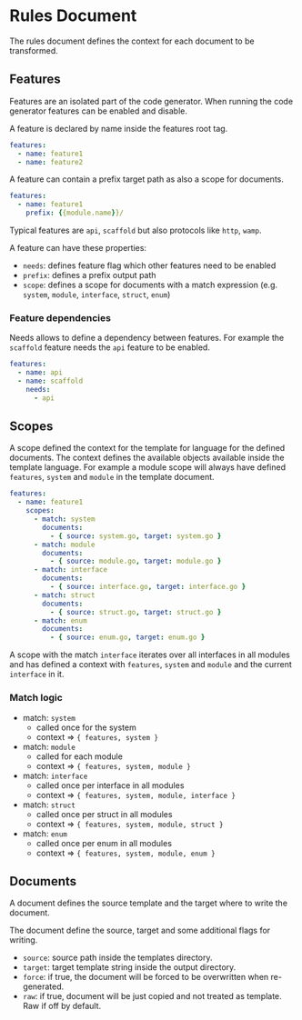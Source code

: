 # Rules Document

The rules document defines the context for each document to be transformed.

## Features

Features are an isolated part of the code generator. When running the code generator features can be enabled and disable.

A feature is declared by name inside the features root tag.

```yaml
features:
  - name: feature1
  - name: feature2
```

A feature can contain a prefix target path as also a scope for documents.

```yaml
features:
  - name: feature1
    prefix: {{module.name}}/
```

Typical features are `api`, `scaffold` but also protocols like `http`, `wamp`.

A feature can have these properties:

- `needs`: defines feature flag which other features need to be enabled
- `prefix`: defines a prefix output path
- `scope`: defines a scope for documents with a match expression (e.g. `system`, `module`, `interface`, `struct`, `enum`)

### Feature dependencies

Needs allows to define a dependency between features. For example the `scaffold` feature needs the `api` feature to be enabled.

```yaml
features:
  - name: api
  - name: scaffold
    needs:
      - api
```


## Scopes

A scope defined the context for the template for language for the defined documents. The context defines the available objects available inside the template language. For example a module scope will always have defined `features`, `system` and `module` in the template document.

```yaml
features:
  - name: feature1
    scopes:
      - match: system
        documents:
          - { source: system.go, target: system.go }
      - match: module
        documents:
          - { source: module.go, target: module.go }
      - match: interface
        documents:
          - { source: interface.go, target: interface.go }
      - match: struct
        documents:
          - { source: struct.go, target: struct.go }
      - match: enum
        documents:
          - { source: enum.go, target: enum.go }
```

A scope with the match `interface` iterates over all interfaces in all modules and has defined a context with `features`, `system` and `module` and the current `interface` in it.

### Match logic

- match: `system`
  - called once for the system
  - context => `{ features, system }`
- match: `module`
  - called for each module
  - context => `{ features, system, module }`
- match: `interface`
  - called once per interface in all modules
  - context => `{ features, system, module, interface }`
- match: `struct`
  - called once per struct in all modules
  - context => `{ features, system, module, struct }`
- match: `enum`
  - called once per enum in all modules
  - context => `{ features, system, module, enum }`

## Documents

A document defines the source template and the target where to write the document.

The document define the source, target and some additional flags for writing.

- `source`: source path inside the templates directory.
- `target`: target template string inside the output directory.
- `force`: if true, the document will be forced to be overwritten when re-generated.
- `raw`: if true, document will be just copied and not treated as template. Raw if off by default.
